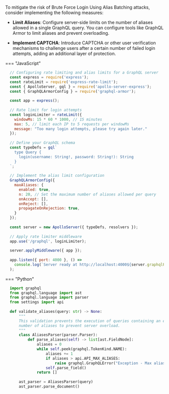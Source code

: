To mitigate the risk of Brute Force Login Using Alias Batching attacks, consider implementing the following measures:

- **Limit Aliases**: Configure server-side limits on the number of aliases allowed in a single GraphQL query. You can configure tools like GraphQL Armor to limit aliases and prevent overloading.

- **Implement CAPTCHA**: Introduce CAPTCHA or other user verification mechanisms to challenge users after a certain number of failed login attempts, adding an additional layer of protection.

=== "JavaScript"
  ```javascript
    // Configuring rate limiting and alias limits for a GraphQL server
    const express = require('express');
    const rateLimit = require('express-rate-limit');
    const { ApolloServer, gql } = require('apollo-server-express');
    const { GraphQLArmorConfig } = require('graphql-armor');
    
    const app = express();
    
    // Rate limit for login attempts
    const loginLimiter = rateLimit({
      windowMs: 15 * 60 * 1000, // 15 minutes
      max: 5, // limit each IP to 5 requests per windowMs
      message: "Too many login attempts, please try again later."
    });
    
    // Define your GraphQL schema
    const typeDefs = gql`
      type Query {
        login(username: String!, password: String!): String
      }
    `;
    
    // Implement the alias limit configuration
    GraphQLArmorConfig({
      maxAliases: {
        enabled: true,
        n: 20, // Set the maximum number of aliases allowed per query
        onAccept: [],
        onReject: [],
        propagateOnRejection: true,
      }
    });
    
    const server = new ApolloServer({ typeDefs, resolvers });
    
    // Apply rate limiter middleware
    app.use('/graphql', loginLimiter);
    
    server.applyMiddleware({ app });
    
    app.listen({ port: 4000 }, () =>
      console.log(`Server ready at http://localhost:4000${server.graphqlPath}`)
    );
  ```


=== "Python"
  ```python
    import graphql
    from graphql.language import ast
    from graphql.language import parser
    from settings import api
    
    def validate_aliases(query: str) -> None:
        """
        This validation prevents the execution of queries containing an excessive
        number of aliases to prevent server overload.
        """
        class AliasesParser(parser.Parser):
            def parse_aliases(self) -> list[ast.FieldNode]:
                aliases = 0
                while self.peek(graphql.TokenKind.NAME):
                    aliases += 1
                    if aliases > api.API_MAX_ALIASES:
                        raise graphql.GraphQLError("Exception - Max aliases exceeded")
                    self.parse_field()
                return []
    
        ast_parser = AliasesParser(query)
        ast_parser.parse_document()

  ```